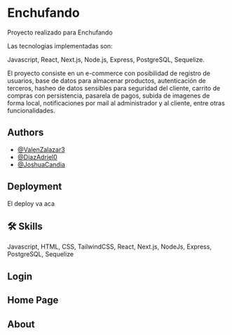 # Enchufando

Proyecto realizado para Enchufando

Las tecnologias implementadas son:

Javascript, React, Next.js, Node.js, Express, PostgreSQL, Sequelize.

El proyecto consiste en un e-commerce con posibilidad de registro de usuarios, base de datos para almacenar productos, autenticación de terceros, hasheo de datos sensibles para seguridad del cliente, carrito de compras con persistencia, pasarela de pagos, subida de imagenes de forma local, notificaciones por mail al administrador y al cliente, entre otras funcionalidades.

## Authors

- [@ValenZalazar3](https://www.linkedin.com/in/valentinzalazar3/)
- [@DiazAdriel0](https://www.linkedin.com/in/adriel-n-diaz/)
- [@JoshuaCandia](https://www.linkedin.com/in/candiajoshua/)

## Deployment

El deploy va aca

## 🛠 Skills

Javascript, HTML, CSS, TailwindCSS, React, Next.js, NodeJs, Express, PostgreSQL, Sequelize

## Login

## Home Page

## About
